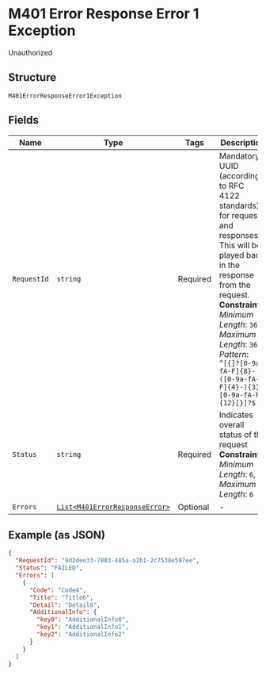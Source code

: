 
# M401 Error Response Error 1 Exception

Unauthorized

## Structure

`M401ErrorResponseError1Exception`

## Fields

| Name | Type | Tags | Description |
|  --- | --- | --- | --- |
| `RequestId` | `string` | Required | Mandatory UUID (according to RFC 4122 standards) for requests and responses. This will be played back in the response from the request.<br>**Constraints**: *Minimum Length*: `36`, *Maximum Length*: `36`, *Pattern*: `^[{]?[0-9a-fA-F]{8}-([0-9a-fA-F]{4}-){3}[0-9a-fA-F]{12}[}]?$` |
| `Status` | `string` | Required | Indicates overall status of the request<br>**Constraints**: *Minimum Length*: `6`, *Maximum Length*: `6` |
| `Errors` | [`List<M401ErrorResponseError>`](../../doc/models/m401-error-response-error.md) | Optional | - |

## Example (as JSON)

```json
{
  "RequestId": "9d2dee33-7803-485a-a2b1-2c7538e597ee",
  "Status": "FAILED",
  "Errors": [
    {
      "Code": "Code4",
      "Title": "Title6",
      "Detail": "Detail6",
      "AdditionalInfo": {
        "key0": "AdditionalInfo0",
        "key1": "AdditionalInfo1",
        "key2": "AdditionalInfo2"
      }
    }
  ]
}
```


